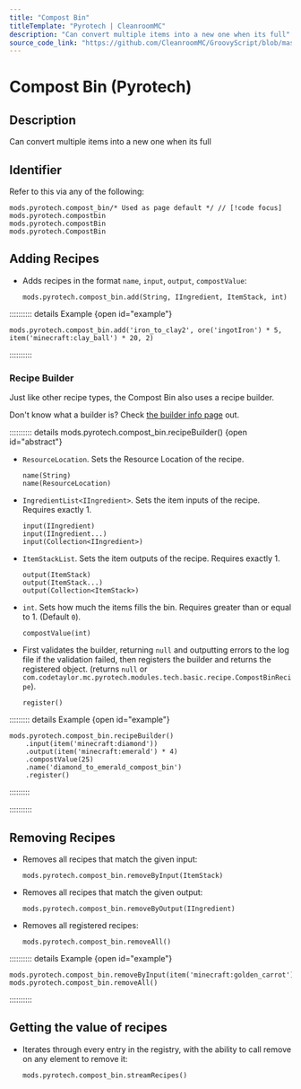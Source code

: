 ```yaml
---
title: "Compost Bin"
titleTemplate: "Pyrotech | CleanroomMC"
description: "Can convert multiple items into a new one when its full"
source_code_link: "https://github.com/CleanroomMC/GroovyScript/blob/master/src/main/java/com/cleanroommc/groovyscript/compat/mods/pyrotech/CompostBin.java"
---
```


# Compost Bin (Pyrotech)

## Description

Can convert multiple items into a new one when its full

## Identifier

Refer to this via any of the following:

```groovy:no-line-numbers {1}
mods.pyrotech.compost_bin/* Used as page default */ // [!code focus]
mods.pyrotech.compostbin
mods.pyrotech.compostBin
mods.pyrotech.CompostBin
```


## Adding Recipes

- Adds recipes in the format `name`, `input`, `output`, `compostValue`:

    ```groovy:no-line-numbers
    mods.pyrotech.compost_bin.add(String, IIngredient, ItemStack, int)
    ```

:::::::::: details Example {open id="example"}
```groovy:no-line-numbers
mods.pyrotech.compost_bin.add('iron_to_clay2', ore('ingotIron') * 5, item('minecraft:clay_ball') * 20, 2)
```

::::::::::

### Recipe Builder

Just like other recipe types, the Compost Bin also uses a recipe builder.

Don't know what a builder is? Check [the builder info page](../../groovy/builder.md) out.

:::::::::: details mods.pyrotech.compost_bin.recipeBuilder() {open id="abstract"}
- `ResourceLocation`. Sets the Resource Location of the recipe.

    ```groovy:no-line-numbers
    name(String)
    name(ResourceLocation)
    ```

- `IngredientList<IIngredient>`. Sets the item inputs of the recipe. Requires exactly 1.

    ```groovy:no-line-numbers
    input(IIngredient)
    input(IIngredient...)
    input(Collection<IIngredient>)
    ```

- `ItemStackList`. Sets the item outputs of the recipe. Requires exactly 1.

    ```groovy:no-line-numbers
    output(ItemStack)
    output(ItemStack...)
    output(Collection<ItemStack>)
    ```

- `int`. Sets how much the items fills the bin. Requires greater than or equal to 1. (Default `0`).

    ```groovy:no-line-numbers
    compostValue(int)
    ```

- First validates the builder, returning `null` and outputting errors to the log file if the validation failed, then registers the builder and returns the registered object. (returns `null` or `com.codetaylor.mc.pyrotech.modules.tech.basic.recipe.CompostBinRecipe`).

    ```groovy:no-line-numbers
    register()
    ```

::::::::: details Example {open id="example"}
```groovy:no-line-numbers
mods.pyrotech.compost_bin.recipeBuilder()
    .input(item('minecraft:diamond'))
    .output(item('minecraft:emerald') * 4)
    .compostValue(25)
    .name('diamond_to_emerald_compost_bin')
    .register()
```

:::::::::

::::::::::

## Removing Recipes

- Removes all recipes that match the given input:

    ```groovy:no-line-numbers
    mods.pyrotech.compost_bin.removeByInput(ItemStack)
    ```

- Removes all recipes that match the given output:

    ```groovy:no-line-numbers
    mods.pyrotech.compost_bin.removeByOutput(IIngredient)
    ```

- Removes all registered recipes:

    ```groovy:no-line-numbers
    mods.pyrotech.compost_bin.removeAll()
    ```

:::::::::: details Example {open id="example"}
```groovy:no-line-numbers
mods.pyrotech.compost_bin.removeByInput(item('minecraft:golden_carrot'))
mods.pyrotech.compost_bin.removeAll()
```

::::::::::

## Getting the value of recipes

- Iterates through every entry in the registry, with the ability to call remove on any element to remove it:

    ```groovy:no-line-numbers
    mods.pyrotech.compost_bin.streamRecipes()
    ```
